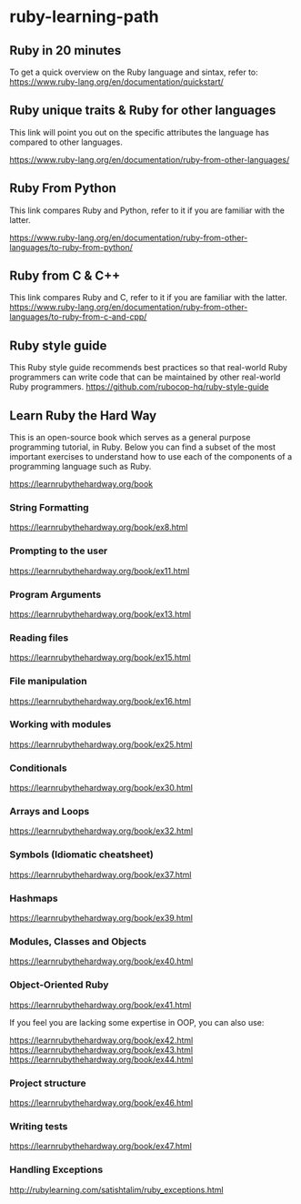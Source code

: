 # ruby-learning-path

## Ruby in 20 minutes
To get a quick overview on the Ruby language and sintax, refer to: https://www.ruby-lang.org/en/documentation/quickstart/

## Ruby unique traits & Ruby for other languages

This link will point you out on the specific attributes the language has compared to other languages.

https://www.ruby-lang.org/en/documentation/ruby-from-other-languages/

## Ruby From Python
This link compares Ruby and Python, refer to it if you are familiar with the latter.

https://www.ruby-lang.org/en/documentation/ruby-from-other-languages/to-ruby-from-python/

## Ruby from C & C++

This link compares Ruby and C, refer to it if you are familiar with the latter.
https://www.ruby-lang.org/en/documentation/ruby-from-other-languages/to-ruby-from-c-and-cpp/

## Ruby style guide 

This Ruby style guide recommends best practices so that real-world Ruby programmers can write code that can be maintained by other real-world Ruby programmers.
https://github.com/rubocop-hq/ruby-style-guide

## Learn Ruby the Hard Way

This is an open-source book which serves as a general purpose programming tutorial, in Ruby. Below you can find a subset of the most important exercises to understand how to use each of the components of a programming language such as Ruby.


https://learnrubythehardway.org/book

### String Formatting
https://learnrubythehardway.org/book/ex8.html

### Prompting to the user
https://learnrubythehardway.org/book/ex11.html

### Program Arguments
https://learnrubythehardway.org/book/ex13.html

### Reading files
https://learnrubythehardway.org/book/ex15.html

### File manipulation
https://learnrubythehardway.org/book/ex16.html

### Working with modules
https://learnrubythehardway.org/book/ex25.html

### Conditionals
https://learnrubythehardway.org/book/ex30.html

### Arrays and Loops 
https://learnrubythehardway.org/book/ex32.html

### Symbols (Idiomatic cheatsheet)
https://learnrubythehardway.org/book/ex37.html

### Hashmaps
https://learnrubythehardway.org/book/ex39.html

### Modules, Classes and Objects
https://learnrubythehardway.org/book/ex40.html

### Object-Oriented Ruby
https://learnrubythehardway.org/book/ex41.html

If you feel you are lacking some expertise in OOP, you can also use:

https://learnrubythehardway.org/book/ex42.html
https://learnrubythehardway.org/book/ex43.html
https://learnrubythehardway.org/book/ex44.html

### Project structure
https://learnrubythehardway.org/book/ex46.html

### Writing tests
https://learnrubythehardway.org/book/ex47.html

### Handling Exceptions
http://rubylearning.com/satishtalim/ruby_exceptions.html
